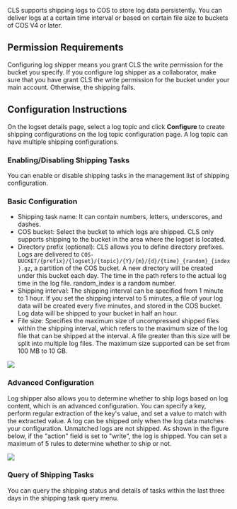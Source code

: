 CLS supports shipping logs to COS to store log data persistently. You can deliver logs at a certain time interval or based on certain file size to buckets of COS V4 or later.

## Permission Requirements

Configuring log shipper means you grant CLS the write permission for the bucket you specify. If you configure log shipper as a collaborator, make sure that you have grant CLS the write permission for the bucket under your main account. Otherwise, the shipping fails.

## Configuration Instructions

On the logset details page, select a log topic and click **Configure** to create shipping configurations on the log topic configuration page. A log topic can have multiple shipping configurations.

### Enabling/Disabling Shipping Tasks

You can enable or disable shipping tasks in the management list of shipping configuration.

### Basic Configuration

- Shipping task name: It can contain numbers, letters, underscores, and dashes.
- COS bucket: Select the bucket to which logs are shipped. CLS only supports shipping to the bucket in the area where the logset is located.
- Directory prefix (optional): CLS allows you to define directory prefixes. Logs are delivered to `COS-BUCKET/{prefix}/{logset}/{topic}/{Y}/{m}/{d}/{time}_{random}_{index}.gz`, a partition of the COS bucket. A new directory will be created under this bucket each day. The time in the path refers to the actual log time in the log file. random_index is a random number.
- Shipping interval: The shipping interval can be specified from 1 minute to 1 hour. If you set the shipping interval to 5 minutes, a file of your log data will be created every five minutes, and stored in the COS bucket. Log data will be shipped to your bucket in half an hour.
- File size: Specifies the maximum size of uncompressed shipped files within the shipping interval, which refers to the maximum size of the log file that can be shipped at the interval. A file greater than this size will be split into multiple log files. The maximum size supported can be set from 100 MB to 10 GB.

![](
https://main.qcloudimg.com/raw/b99205d486e476f05cb815695d0b5653.png)

### Advanced Configuration

Log shipper also allows you to determine whether to ship logs based on log content, which is an advanced configuration. You can specify a key, perform regular extraction of the key's value, and set a value to match with the extracted value. A log can be shipped only when the log data matches your configuration. Unmatched logs are not shipped. As shown in the figure below, if the "action" field is set to "write", the log is shipped. You can set a maximum of 5 rules to determine whether to ship or not.

![](
https://main.qcloudimg.com/raw/1117434e1b4ef2a3ff4046a724f19004.png)

### Query of Shipping Tasks

You can query the shipping status and details of tasks within the last three days in the shipping task query menu.


